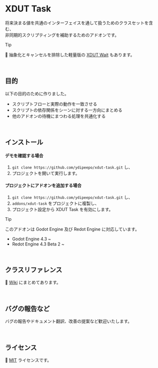 <br />

# XDUT Task

将来決まる値を共通のインターフェイスを通して扱うためのクラスセットを含む、<br />
非同期的スクリプティングを補助するためのアドオンです。

> [!TIP]
> 🔗 抽象化とキャンセルを排除した軽量版の [XDUT Wait](https://github.com/ydipeepo/xdut-wait) もあります。

<br />

## 目的

以下の目的のために作りました。

* スクリプトフローと実際の動作を一致させる
* スクリプトの依存関係をシーンに対する一方向にまとめる
* 他のアドオンの待機にまつわる処理を共通化する

<br />

## インストール

#### デモを確認する場合

1. `git clone https://github.com/ydipeepo/xdut-task.git` し、
2. プロジェクトを開いて実行します。

#### プロジェクトにアドオンを追加する場合

1. `git clone https://github.com/ydipeepo/xdut-task.git` し、
2. `addons/xdut-task` をプロジェクトに複製し、
3. プロジェクト設定から XDUT Task を有効にします。

> [!TIP]
> このアドオンは Godot Engine 及び Redot Engine に対応しています。
>
> * Godot Engine 4.3 ~
> * Redot Engine 4.3 Beta 2 ~

<br />

## クラスリファレンス

📖 [Wiki](https://github.com/ydipeepo/xdut-task/wiki) にまとめてあります。

<br />

## バグの報告など

バグの報告やドキュメント翻訳、改善の提案など歓迎いたします。

<br />

## ライセンス

🔗 [MIT](https://github.com/ydipeepo/xdut-task/blob/main/LICENSE) ライセンスです。

<br />
